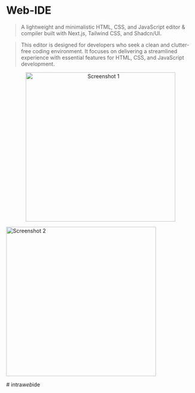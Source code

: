 # Web-IDE
> A lightweight and minimalistic HTML, CSS, and JavaScript editor & compiler built with Next.js, Tailwind CSS, and Shadcn/UI.

> This editor is designed for developers who seek a clean and clutter-free coding environment. It focuses on delivering a streamlined experience with essential features for HTML, CSS, and JavaScript development.

<p align="center"> <img src="" alt="Screenshot 1" width="400" /> 

<img src="" alt="Screenshot 2" width="400" /> </p>#   i n t r a _ w e b _ i d e  
 